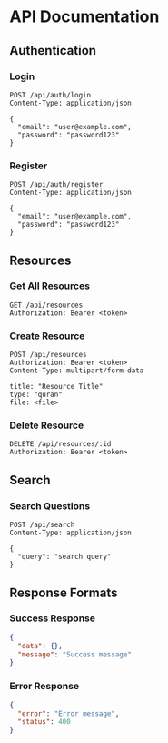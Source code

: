 # API Documentation

## Authentication

### Login
```http
POST /api/auth/login
Content-Type: application/json

{
  "email": "user@example.com",
  "password": "password123"
}
```

### Register
```http
POST /api/auth/register
Content-Type: application/json

{
  "email": "user@example.com",
  "password": "password123"
}
```

## Resources

### Get All Resources
```http
GET /api/resources
Authorization: Bearer <token>
```

### Create Resource
```http
POST /api/resources
Authorization: Bearer <token>
Content-Type: multipart/form-data

title: "Resource Title"
type: "quran"
file: <file>
```

### Delete Resource
```http
DELETE /api/resources/:id
Authorization: Bearer <token>
```

## Search

### Search Questions
```http
POST /api/search
Content-Type: application/json

{
  "query": "search query"
}
```

## Response Formats

### Success Response
```json
{
  "data": {},
  "message": "Success message"
}
```

### Error Response
```json
{
  "error": "Error message",
  "status": 400
}
```